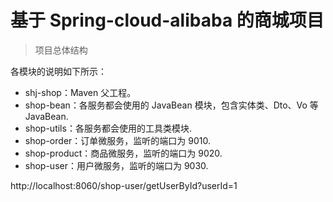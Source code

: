 # 基于 Spring-cloud-alibaba 的商城项目


> 项目总体结构

各模块的说明如下所示：

- shj-shop：Maven 父工程。
- shop-bean：各服务都会使用的 JavaBean 模块，包含实体类、Dto、Vo 等 JavaBean.
- shop-utils：各服务都会使用的工具类模块.
- shop-order：订单微服务，监听的端口为 9010.
- shop-product：商品微服务，监听的端口为 9020.
- shop-user：用户微服务，监听的端口为 9030.


http://localhost:8060/shop-user/getUserById?userId=1
